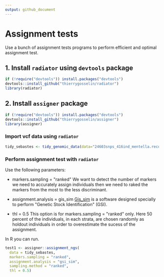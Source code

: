 ```yaml
---
output: github_document
---
```


# Assignment tests

Use a bunch of assignment tests programs to perform efficient and optimal assignment test.

## 1. Install `radiator` using `devtools` package

```r
if (!require("devtools")) install.packages("devtools")
devtools::install_github("thierrygosselin/radiator")
library(radiator)
```

## 2. Install `assigner` package

```r
if (!require("devtools")) install.packages("devtools")
devtools::install_github("thierrygosselin/assigner")
library(assigner)
```

### Import vcf data using `radiator`

```r
tidy_sebastes <- tidy_genomic_data(data="24603snps_416ind_mentella.recode.vcf", strata = "population_map_groups_mentella.txt", filename = NULL)
```

### Perform assignment test with `radiator`

Use the following parameters:
- markers.sampling = "ranked" 
We want to detect the number of markers we need to accurately assign individuals then we need to raked the markers from the most to the less discriminant.

- assignment.analysis = gis_sim 
[Gis_sim](https://github.com/eriqande/gsi_sim) is a software designed specially to perform "Genetic Stock Identification" (GSI).

- thl = 0.5
This option is for markers.sampling = "ranked" only. Here 50 percent of the individuals, in each strata, are chosen randomly as holdout individuals in order to overestimate the sucess of the assignment.

In R you can run.
```r
test1 <- assigner::assignment_ngs(
  data = tidy_sebastes, 
  markers.sampling = "ranked",
  assignment.analysis = "gsi_sim",
  sampling.method = "ranked", 
  thl = 0.5)
```
